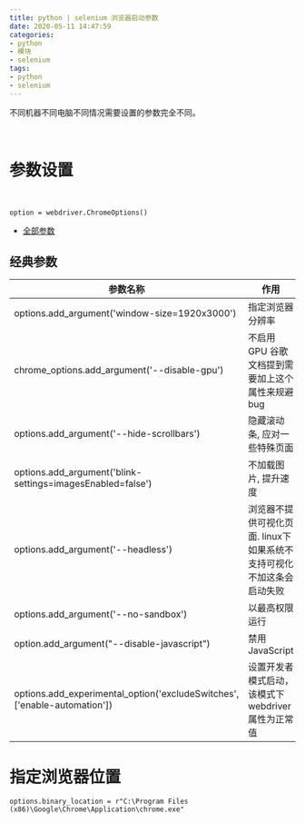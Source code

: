 ```yaml
---
title: python | selenium 浏览器启动参数
date: 2020-05-11 14:47:59
categories:
- python
- 模块
- selenium
tags:
- python
- selenium
---
```

不同机器不同电脑不同情况需要设置的参数完全不同。

<!-- more-->

<br/>

# 参数设置

<br/>

	option = webdriver.ChromeOptions()

- [全部参数](https://peter.sh/experiments/chromium-command-line-switches/)

## 经典参数

|参数名称|作用|
|---|---|
|options.add_argument('window-size=1920x3000') |指定浏览器分辨率|
|chrome_options.add_argument('--disable-gpu') |不启用 GPU 谷歌文档提到需要加上这个属性来规避bug|
|options.add_argument('--hide-scrollbars')|隐藏滚动条, 应对一些特殊页面|
|options.add_argument('blink-settings=imagesEnabled=false') |不加载图片, 提升速度|
|options.add_argument('--headless') |浏览器不提供可视化页面. linux下如果系统不支持可视化不加这条会启动失败|
|options.add_argument('--no-sandbox')|以最高权限运行|
|option.add_argument("--disable-javascript") |禁用JavaScript|
|options.add_experimental_option('excludeSwitches', ['enable-automation'])|设置开发者模式启动，该模式下webdriver属性为正常值|



# 指定浏览器位置

	options.binary_location = r"C:\Program Files (x86)\Google\Chrome\Application\chrome.exe" 